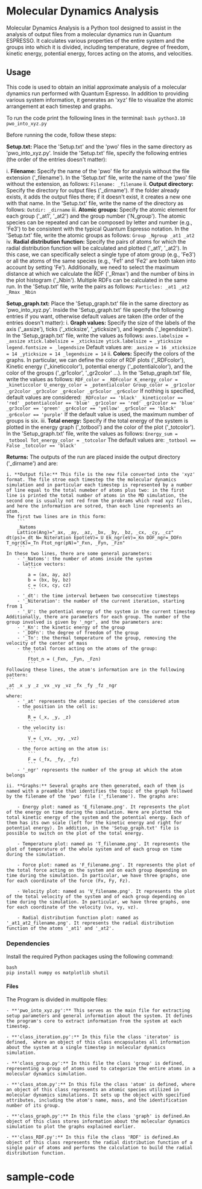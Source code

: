 # Molecular Dynamics Analysis

Molecular Dynamics Analysis is a Python tool designed to assist in the analysis of output files from a molecular dynamics run in Quantum ESPRESSO. It calculates various properties of the entire system and the groups into which it is divided, including temperature, degree of freedom, kinetic energy, potential energy, forces acting on the atoms, and velocities.

## Usage

This code is used to obtain an initial approximate analysis of a molecular dynamics run performed with Quantum Espresso. In addition to providing various system information, it generates an 'xyz' file to visualize the atomic arrangement at each timestep and graphs.

To run the code print the following lines in the terminal:
    ```bash
    python3.10 pwo_into_xyz.py
    ```

Before running the code, follow these steps:

**Setup.txt:** Place the 'Setup.txt' and the 'pwo' files in the same directory as 'pwo_into_xyz.py'. Inside the 'Setup.txt' file, specify the following entries (the order of the entries doesn't matter):

   i. **Filename:** Specify the name of the 'pwo' file for analysis without the file extension ('_filename'). In the 'Setup.txt' file, write the name of the 'pwo' file without the extension, as follows:
        ```
        Filename: _filename
        ```
    ii. **Output directory:** Specify the directory for output files ('_dirname'). If the folder already exists, it adds the output files there; if it doesn't exist, it creates a new one with that name. In the 'Setup.txt' file, write the name of the directory as follows:
        ```
        Outdir: _dirname
        ```
    iii. **Atomic groups:** Specify the atomic element for each group ('_at1', '_at2') and the group number ('N_group'). The atomic species can be repeated and can be composed by letter and number (e.g., 'Fe3') to be consistent with the typical Quantum Espresso notation. In the 'Setup.txt' file, write the atomic groups as follows:
        ```
        Group _Ngroup
        _at1 _at2
        ```
    iv. **Radial distribution function:** Specify the pairs of atoms for which the radial distribution function will be calculated and plotted ('_at1', '_at2'). In this case, we can specifically select a single type of atom group (e.g., 'Fe3') or all the atoms of the same species (e.g., 'Fe1' and 'Fe2' are both taken into account by setting 'Fe'). Additionally, we need to select the maximum distance at which we calculate the RDF ('_Rmax') and the number of bins in the plot histogram ('_Nbin'). Multiple RDFs can be calculated in the same run. In the 'Setup.txt' file, write the pairs as follows:
        ```
        Particles: _at1 _at2 _Rmax _Nbin
        ```

**Setup_graph.txt:** Place the 'Setup_graph.txt' file in the same directory as 'pwo_into_xyz.py'. Inside the 'Setup_graph.txt' file specify the following entries if you want, otherwise default values are taken (the order of the entries doesn't matter):
    i. **Graph values:** Specify the size of the labels of the axis ('_axsize'), ticks ('_xticksize', '_yticksize'), and legends ('_legendsize'). In the 'Setup_graph.txt' file, write the values as follows:
        ```
        axes.labelsize = _axsize
        xtick.labelsize = _xticksize
        ytick.labelsize = _yticksize
        legend.fontsize = _legendsize
        ```
    Default values are:
        ```
        _axsize = 16
        _xticksize = 14
        _yticksize = 14
        _legendsize = 14
        ```
    ii. **Colors:** Specify the colors of the graphs. In particular, we can define the color of RDF plots ('_RDFcolor'), Kinetic energy ('_kineticcolor'), potential energy ('_potentialcolor'), and the color of the groups ('_gr1color', '_gr2color' ...). In the 'Setup_graph.txt' file, write the values as follows:
        ```
        RDF_color = _RDFcolor
        K_energy_color = _kineticcolor
        U_energy_color = _potentialcolor
        Group_color = _gr1color _gr2color _gr3color _gr4color _gr5color _gr6color
        ```
    If nothing is specified, default values are considered:
        ```
        _RDFcolor == 'black'
        _kineticcolor == 'red'
        _potentialcolor == 'blue'
        _gr1color == 'red'
        _gr2color == 'blue'
        _gr3color == 'green'
        _gr4color == 'yellow'
        _gr5color == 'black'
        _gr6color == 'purple'
        ```
    If the default value is used, the maximum number of groups is six.
    iii. **Total energy:** Specify if the total energy of the system is plotted in the energy graph ('_totbool') and the color of the plot ('_totcolor'). In the 'Setup_graph.txt' file, write the values as follows:
        ```
        Energy_sum = _totbool
        Tot_energy_color = _totcolor
        ```
    The default values are:
        ```
        _totbool == False
        _totcolor == 'black'
        ```

**Returns:** The outputs of the run are placed inside the output directory ('_dirname') and are:

    i. **Output file:** This file is the new file converted into the 'xyz' format. The file stroe each timestep the the molecular dynamics simulation and in particular each timestep is represented by a number of line equal to the total numeber of atoms plus two: in the first line is printed the total number of atoms in the MD simulation, the second one is usually not red from the probrams which read xyz files, and here the information are sotred, than each line represents an atom.
    The first two lines are in this form:
        ```
        _Natoms
        Lattice(Ang)="_ax, _ay, _az, _bx, _by, _bz, _cx, _cy, _cz" dt(ps)=_dt N=_Niteration Epot(eV)=_U Ek_ngr(eV)=_Kn DOF_ngr=_DOFn T_ngr(K)=_Tn Ftot_ngr(pN)="_Fxn, _Fyn, _Fzn"
        ```
    In these two lines, there are some general parameters:
        - '_Natoms': the number of atoms inside the system
        - lattice vectors:
            ```
            a = (ax, ay, az)
            b = (bx, by, bz)
            c = (cx, cy, cz)
            ```
        - '_dt': the time interval between two consecutive timesteps
        - '_Niteration': the number of the current iteration, starting from 1
        - '_U': the potential energy of the system in the current timestep
    Additionally, there are parameters for each group. The number of the group involved is given by '_ngr', and the parameters are:
        - '_Kn': the kinetic energy of the group
        - '_DOFn': the degree of freedom of the group
        - '_Tn': the thermal temperature of the group, removing the velocity of the center of mass
        - the total forces acting on the atoms of the group:
            ```
            Ftot_n = (_Fxn, _Fyn, _Fzn)
            ```
    Following these lines, the atom's information are in the following pattern:
    ```
    _at _x _y _z _vx _vy _vz _fx _fy _fz _ngr
    ```
    where:
        - '_at' represents the atomic species of the considered atom
        - the position in the cell is:
            ```
            R = (_x, _y, _z)
            ```
        - the velocity is:
            ```
            V = (_vx, _vy, _vz)
            ```
        - the force acting on the atom is:
            ```
            F = (_fx, _fy, _fz)
            ```
        - '_ngr' represents the number of the group at which the atom belongs

    ii. **Graphs:** Several graphs are then generated, each of them is named with a preamble that identifies the topic of the graph followed by the filename of the 'pwo' file ('_filename'). The graphs are:

        - Energy plot: named as 'E_filename.png'. It represents the plot of the energy on time during the simulation. Here are plotted the total kinetic energy of the system and the potential energy. Each of them has its own scale (left for the kinetic energy and right for potential energy). In addition, in the 'Setup_graph.txt' file is possible to switch on the plot of the total energy.

        - Temperature plot: named as 'T_filename.png'. It represents the plot of temperature of the whole system and of each group on time during the simulation.

        - Force plot: named as 'F_filename.png'. It represents the plot of the total force acting on the system and on each group depending on time during the simulation. In particular, we have three graphs, one for each coordinate of the force (Fx, Fy, Fz).

        - Velocity plot: named as 'V_filename.png'. It represents the plot of the total velocity of the system and of each group depending on time during the simulation. In particular, we have three graphs, one for each coordinate of the velocity (vx, vy, vz).

        - Radial distribution function plot: named as '_at1_at2_filename.png'. It represents the radial distribution function of the atoms '_at1' and '_at2'.
 

### Dependencies

Install the required Python packages using the following command:

```
bash
pip install numpy os matplotlib shutil
```


#### Files

The Program is divided in multipole files:

    - **'pwo_into_xyz.py':** This serves as the main file for extracting setup parameters and general information about the system. It defines the program's core to extract information from the system at each timestep.

    - **'class_iteration.py':** In this file the class 'iteraton' is defined,  where an object of this class encapsulates all information about the system at a single timestep in molecular dynamics simulation.

    - **'class_group.py':** In this file the class 'group' is defined, representing a group of atoms used to categorize the entire atoms in a molecular dynamics simulation.

    - **'class_atom.py':** In this file the class 'atom' is defined, where an object of this class represents an atomic species utilized in molecular dynamics simulations. It sets up the object with specified attributes, including the atom's name, mass, and the identification number of its group.

    - **'class_graph.py':** In this file the class 'graph' is defined.An object of this class stores information about the molecular dynamics simulation to plot the graphs explained earlier.

    - **'class_RDF.py':** In this file the class 'RDF' is defined.An object of this class represents the radial distribution function of a single pair of atoms and performs the calculation to build the radial distribution function.
# sample-code
